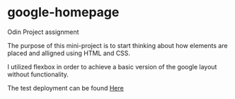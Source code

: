 # google-homepage
Odin Project assignment

The purpose of this mini-project is to start thinking about how elements are
placed and alligned using HTML and CSS.

I utilized flexbox in order to achieve a basic version of the google layout without functionality.

The test deployment can be found [Here](https://almondmilnk.github.io/google-homepage/)

